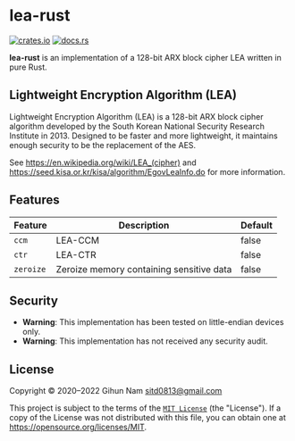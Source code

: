 # **lea-rust**

[![crates.io](https://img.shields.io/crates/v/lea.svg)](https://crates.io/crates/lea)
[![docs.rs](https://docs.rs/lea/badge.svg)](https://docs.rs/lea)

**lea-rust** is an implementation of a 128-bit ARX block cipher LEA written in pure Rust.

## Lightweight Encryption Algorithm (LEA)

Lightweight Encryption Algorithm (LEA) is a 128-bit ARX block cipher algorithm developed by the South Korean National Security Research Institute in 2013. Designed to be faster and more lightweight, it maintains enough security to be the replacement of the AES.

See <https://en.wikipedia.org/wiki/LEA_(cipher)> and <https://seed.kisa.or.kr/kisa/algorithm/EgovLeaInfo.do> for more information.

## Features

| Feature   | Description                              | Default |
| --------- | ---------------------------------------- | ------- |
| `ccm`     | LEA-CCM                                  | false   |
| `ctr`     | LEA-CTR                                  | false   |
| `zeroize` | Zeroize memory containing sensitive data | false   |

## Security

- **Warning**: This implementation has been tested on little-endian devices only.
- **Warning**: This implementation has not received any security audit.

## License

Copyright © 2020–2022 Gihun Nam <sitd0813@gmail.com>

This project is subject to the terms of the [`MIT License`](./LICENSE.txt) (the "License").
If a copy of the License was not distributed with this file, you can obtain one at <https://opensource.org/licenses/MIT>.
